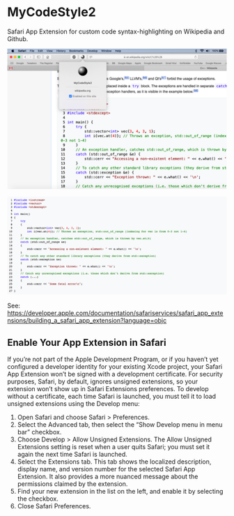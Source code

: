 # MyCodeStyle2
Safari App Extension for custom code syntax-highlighting on Wikipedia and Github.

![vscolors](mycodestyle2.png)

![vscolors](https://raw.githubusercontent.com/whiteout2/mycodestyle/master/ezgif.com-apng-maker.png)


See: https://developer.apple.com/documentation/safariservices/safari_app_extensions/building_a_safari_app_extension?language=objc

## Enable Your App Extension in Safari

If you’re not part of the Apple Development Program, or if you haven’t yet configured a developer identity for your existing Xcode project, your Safari App Extension won’t be signed with a development certificate. For security purposes, Safari, by default, ignores unsigned extensions, so your extension won’t show up in Safari Extensions preferences.
To develop without a certificate, each time Safari is launched, you must tell it to load unsigned extensions using the Develop menu:

1. Open Safari and choose Safari > Preferences.
2. Select the Advanced tab, then select the “Show Develop menu in menu bar” checkbox.
3. Choose Develop > Allow Unsigned Extensions. The Allow Unsigned Extensions setting is reset when a user quits Safari; you must set it again the next time Safari is launched.
4. Select the Extensions tab. This tab shows the localized description, display name, and version number for the selected Safari App Extension. It also provides a more nuanced message about the permissions claimed by the extension.
5. Find your new extension in the list on the left, and enable it by selecting the checkbox.
6. Close Safari Preferences.
